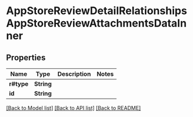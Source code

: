 # AppStoreReviewDetailRelationshipsAppStoreReviewAttachmentsDataInner

## Properties

Name | Type | Description | Notes
------------ | ------------- | ------------- | -------------
**r#type** | **String** |  | 
**id** | **String** |  | 

[[Back to Model list]](../README.md#documentation-for-models) [[Back to API list]](../README.md#documentation-for-api-endpoints) [[Back to README]](../README.md)


